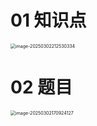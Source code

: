 # 01 知识点

<img src="https://cvp.oss-cn-shanghai.aliyuncs.com/202503022125540.png" alt="image-20250302212530334" style="zoom:50%;" />



# 02 题目

<img src="https://cvp.oss-cn-shanghai.aliyuncs.com/202503021709211.png" alt="image-20250302170924127" style="zoom:50%;" />